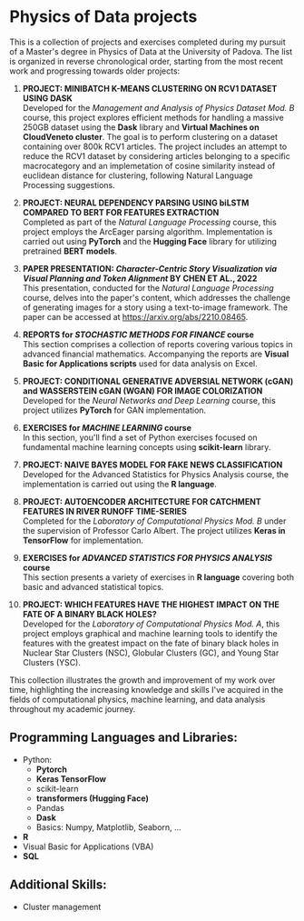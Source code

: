 # Physics of Data projects

This is a collection of projects and exercises completed during my pursuit of a Master's degree in Physics of Data at the University of Padova. The list is organized in reverse chronological order, starting from the most recent work and progressing towards older projects:

1. **PROJECT: MINIBATCH K-MEANS CLUSTERING ON RCV1 DATASET USING DASK**<br> Developed for the *Management and Analysis of Physics Dataset Mod. B* course, this project explores efficient methods for handling a massive 250GB dataset using the **Dask** library and **Virtual Machines on CloudVeneto cluster**. The goal is to perform clustering on a dataset containing over 800k RCV1 articles. The project includes an attempt to reduce the RCV1 dataset by considering articles belonging to a specific macrocategory and an implemetation of cosine similarity instead of euclidean distance for clustering, following Natural Language Processing suggestions.
  
2. **PROJECT: NEURAL DEPENDENCY PARSING USING biLSTM COMPARED TO BERT FOR FEATURES EXTRACTION**<br> Completed as part of the *Natural Language Processing* course, this project employs the ArcEager parsing algorithm. Implementation is carried out using **PyTorch** and the **Hugging Face** library for utilizing pretrained **BERT models**.
   
3. **PAPER PRESENTATION: *Character-Centric Story Visualization via Visual Planning and Token Alignment* BY CHEN ET AL., 2022**<br> This presentation, conducted for the *Natural Language Processing* course, delves into the paper's content, which addresses the challenge of generating images for a story using a text-to-image framework. The paper can be accessed at https://arxiv.org/abs/2210.08465.

4. **REPORTS for *STOCHASTIC METHODS FOR FINANCE* course**<br> This section comprises a collection of reports covering various topics in advanced financial mathematics. Accompanying the reports are **Visual Basic for Applications scripts** used for data analysis on Excel.

5. **PROJECT: CONDITIONAL GENERATIVE ADVERSIAL NETWORK (cGAN) and WASSERSTEIN cGAN (WGAN) FOR IMAGE COLORIZATION**<br> Developed for the *Neural Networks and Deep Learning* course, this project utilizes **PyTorch** for GAN implementation.
  
6. **EXERCISES for *MACHINE LEARNING* course**<br> In this section, you'll find a set of Python exercises focused on fundamental machine learning concepts using **scikit-learn** library.

7. **PROJECT: NAIVE BAYES MODEL FOR FAKE NEWS CLASSIFICATION**<br> Developed for the Advanced Statistics for Physics Analysis course, the implementation is carried out using the **R language**.

8. **PROJECT: AUTOENCODER ARCHITECTURE FOR CATCHMENT FEATURES IN RIVER RUNOFF TIME-SERIES**<br> Completed for the *Laboratory of Computational Physics Mod. B* under the supervision of Professor Carlo Albert. The project utilizes **Keras in TensorFlow** for implementation.

9. **EXERCISES for *ADVANCED STATISTICS FOR PHYSICS ANALYSIS* course**<br> This section presents a variety of exercises in **R language** covering both basic and advanced statistical topics.

10. **PROJECT: WHICH FEATURES HAVE THE HIGHEST IMPACT ON THE FATE OF A BINARY BLACK HOLES?**<br> Developed for the *Laboratory of Computational Physics Mod. A*, this project employs graphical and machine learning tools to identify the features with the greatest impact on the fate of binary black holes in Nuclear Star Clusters (NSC), Globular Clusters (GC), and Young Star Clusters (YSC).

This collection illustrates the growth and improvement of my work over time, highlighting the increasing knowledge and skills I've acquired in the fields of computational physics, machine learning, and data analysis throughout my academic journey.

## Programming Languages and Libraries:
- Python:
  - **Pytorch**
  - **Keras TensorFlow**
  - scikit-learn
  - **transformers (Hugging Face)**
  - Pandas
  - **Dask**
  - Basics: Numpy, Matplotlib, Seaborn, ...
- **R**
- Visual Basic for Applications (VBA)
- **SQL**

## Additional Skills:
- Cluster management


